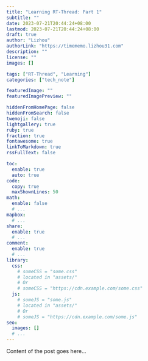 ```yaml
---
title: "Learning RT-Thread: Part 1"
subtitle: ""
date: 2023-07-21T20:44:24+08:00
lastmod: 2023-07-21T20:44:24+08:00
draft: true
author: "Lizhou"
authorLink: "https://timememo.lizhou31.com"
description: ""
license: ""
images: []

tags: ["RT-Thread", "Learning"]
categories: ["tech_note"]

featuredImage: ""
featuredImagePreview: ""

hiddenFromHomePage: false
hiddenFromSearch: false
twemoji: false
lightgallery: true
ruby: true
fraction: true
fontawesome: true
linkToMarkdown: true
rssFullText: false

toc:
  enable: true
  auto: true
code:
  copy: true
  maxShownLines: 50
math:
  enable: false
  # ...
mapbox:
  # ...
share:
  enable: true
  # ...
comment:
  enable: true
  # ...
library:
  css:
    # someCSS = "some.css"
    # located in "assets/"
    # Or
    # someCSS = "https://cdn.example.com/some.css"
  js:
    # someJS = "some.js"
    # located in "assets/"
    # Or
    # someJS = "https://cdn.example.com/some.js"
seo:
  images: []
  # ...
---
```


<!--more-->
Content of the post goes here... 